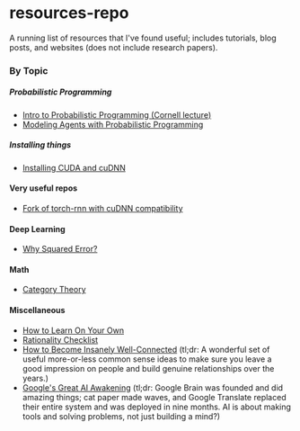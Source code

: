 # resources-repo
A running list of resources that I've found useful; includes tutorials, blog posts, and websites (does not include research papers).

### By Topic

##### Probabilistic Programming
* [Intro to Probabilistic Programming (Cornell lecture)](https://www.cs.cornell.edu/Courses/cs4110/2016fa/lectures/lecture33.html)
* [Modeling Agents with Probabilistic Programming](http://agentmodels.org/)

##### Installing things
* [Installing CUDA and cuDNN](http://www.pyimagesearch.com/2016/07/04/how-to-install-cuda-toolkit-and-cudnn-for-deep-learning/)

#### Very useful repos
* [Fork of torch-rnn with cuDNN compatibility](https://github.com/ngimel/torch-rnn#cudnn-support-optional)

#### Deep Learning
* [Why Squared Error?](http://www.benkuhn.net/squared)

#### Math
* [Category Theory](https://arxiv.org/pdf/1612.09375v1.pdf)

#### Miscellaneous 
* [How to Learn On Your Own](https://metacademy.org/roadmaps/rgrosse/learn_on_your_own)
* [Rationality Checklist](http://rationality.org/resources/rationality-checklist)
* [How to Become Insanely Well-Connected](http://firstround.com/review/how-to-become-insanely-well-connected/) (tl;dr: A wonderful set of useful more-or-less common sense ideas to make sure you leave a good impression on people and build genuine relationships over the years.)
* [Google's Great AI Awakening](https://www.nytimes.com/2016/12/14/magazine/the-great-ai-awakening.html) (tl;dr: Google Brain was founded and did amazing things; cat paper made waves, and Google Translate replaced their entire system and was deployed in nine months. AI is about making tools and solving problems, not just building a mind?)
